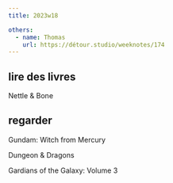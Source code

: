 ```yaml
---
title: 2023w18

others:
  - name: Thomas
    url: https://détour.studio/weeknotes/174
---
```


## lire des livres

Nettle & Bone

## regarder

Gundam: Witch from Mercury

Dungeon & Dragons

Gardians of the Galaxy: Volume 3
